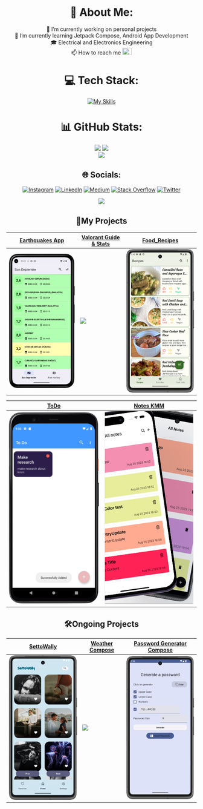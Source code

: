 <div align=center>

# 💫 About Me:
🔭 I’m currently working on personal projects<br>🌱 I’m currently learning Jetpack Compose, Android App Development<br>🎓 Electrical and Electronics Engineering<br>📫 How to reach me  <a href="mailto:a.ayar94@gmail.com" target="_blank<"><img src="https://img.icons8.com/external-justicon-flat-justicon/64/000000/external-gmail-social-media-justicon-flat-justicon.png" width="25px" height="18px"/></a><br>

# 💻 Tech Stack:
[![My Skills](https://skillicons.dev/icons?i=androidstudio,arduino,autocad,swift,figma,firebase,git,gradle,idea,java,kotlin,materialui,ps,vscode,postman,raspberrypi&theme=light&perline=8)](https://skillicons.dev)


# 📊 GitHub Stats:
![](https://github-readme-stats-sigma-five.vercel.app/api?username=AAyar94&theme=radical&hide_border=true&include_all_commits=true&count_private=true&card_width=50%)  ![](https://github-readme-streak-stats.herokuapp.com/?user=AAyar94&theme=radical&hide_border=true)<br>![](https://github-readme-stats-sigma-five.vercel.app/api/top-langs/?username=AAyar94&theme=radical&hide_border=true&exclude_repo=[https://github.com/AAyar94/Monster-Abra-A5-v10.3-EFI/blob/main/.gitattributes]&include_all_commits=true&Cache-Control:no-cache&count_private=true&layout=compact&card_width=445)

## 🌐 Socials:
[![Instagram](https://img.shields.io/badge/Instagram-%23E4405F.svg?logo=Instagram&logoColor=white)](https://instagram.com/_aayar94) [![LinkedIn](https://img.shields.io/badge/LinkedIn-%230077B5.svg?logo=linkedin&logoColor=white)](https://linkedin.com/in/ademayar94) [![Medium](https://img.shields.io/badge/Medium-12100E?logo=medium&logoColor=white)](https://medium.com/@a.ayar94) [![Stack Overflow](https://img.shields.io/badge/-Stackoverflow-FE7A16?logo=stack-overflow&logoColor=white)](https://stackoverflow.com/users/20677113/adem-ayar) [![Twitter](https://img.shields.io/badge/Twitter-%231DA1F2.svg?logo=Twitter&logoColor=white)](https://twitter.com/_AdemA94) 


[![](https://visitcount.itsvg.in/api?id=AAyar94&label=Profile%20Views&color=12&icon=3&pretty=true)](https://visitcount.itsvg.in)

## 📲My Projects

| [Earthquakes App](https://github.com/AAyar94/Earthquakes) | [Valorant Guide & Stats](https://github.com/AAyar94/Valorant_Guide_And_Stats) | [Food_Recipes](https://github.com/AAyar94/Food_Recipes) |
|--------------|-------------|-------------|
| <img src="https://github.com/AAyar94/Earthquakes/blob/main/screenshots/app_screenshot1.png" width="250" /> | <img src="https://github.com/AAyar94/Valorant_Guide_And_Stats/blob/Features/screenshots/Screenshot_stand_preview.png" width="250" /> | <img src="https://raw.githubusercontent.com/AAyar94/Food_Recipes/master/screenshots/FoodRecipe1.png" width="250" /> | 

| [ToDo](https://github.com/AAyar94/ToDo)  | [Notes KMM](https://github.com/AAyar94/NotesKMM) |
|--------------|-------------|
| <img src="https://github.com/AAyar94/ToDo/blob/main/screenshots/screenshot_04.png" width="250" /> | <img src="https://github.com/AAyar94/NotesKMM/blob/main/screenshots/KMM.png" width="250" />|



## 🛠Ongoing Projects
| [SettoWally](https://github.com/AAyar94/SettoWally_Kotlin) | [Weather Compose](https://github.com/AAyar94/WeatherCompose) | [Password Generator Compose](https://github.com/AAyar94/Password_Generator_Compose) |
|--------------|-------------|-------------|
| <img src="https://github.com/AAyar94/SettoWally_Kotlin/blob/master/raw/Settowally1.png" width="250" /> | <img src="https://github.com/AAyar94/WeatherCompose/blob/master/RAW/screenshot1.png" width="250" /> | <img src="https://github.com/AAyar94/Password_Generator_Compose/blob/main/app/RAW/screenshot1.png" width="250" /> |
</div>
